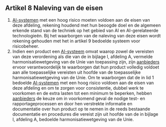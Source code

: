 ## Artikel 8 Naleving van de eisen

1. [AI-systemen](a3.md#^ai-systeem) met een hoog risico moeten voldoen aan de eisen van deze afdeling, rekening houdend met hun beoogde doel en de algemeen erkende stand van de techniek op het gebied van AI en AI-gerelateerde technologieën. Bij het waarborgen van de naleving van deze eisen wordt rekening gehouden met het in artikel 9 bedoelde systeem voor risicobeheer.
2. Indien een product een [AI-systeem](a3.md#^ai-systeem) omvat waarop zowel de vereisten van deze verordening als die van de in bijlage I, afdeling A, vermelde harmonisatiewetgeving van de Unie van toepassing zijn, zijn [aanbieders](a3.md#^aanbieder) ervoor verantwoordelijk te waarborgen dat hun product volledig voldoet aan alle toepasselijke vereisten uit hoofde van de toepasselijke harmonisatiewetgeving van de Unie. Om te waarborgen dat de in lid 1 bedoelde [AI-systemen](a3.md#^ai-systeem) met een hoog risico voldoen aan de eisen van deze afdeling en om te zorgen voor consistentie, dubbel werk te voorkomen en de extra lasten tot een minimum te beperken, hebben [aanbieders](a3.md#^aanbieder) de keuze om in voorkomend geval de nodige test- en rapportageprocessen en door hen verstrekte informatie en documentatie over hun product op te nemen in de reeds bestaande documentatie en procedures die vereist zijn uit hoofde van de in bijlage I, afdeling A, bedoelde harmonisatiewetgeving van de Unie.